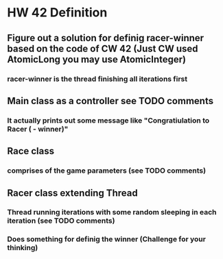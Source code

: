 # HW 42 Definition
## Figure out a solution for definig racer-winner based on the code of CW 42 (Just CW used AtomicLong you may use AtomicInteger)
### racer-winner is the thread finishing all iterations first
## Main class as a controller see TODO comments
### It actually prints out some message like "Congratiulation to Racer (<number> - winner)"
## Race class
### comprises of the game parameters (see TODO comments)
## Racer class extending Thread
### Thread running iterations with some random sleeping in each iteration (see TODO comments)
### Does something for definig the winner (Challenge for your thinking)